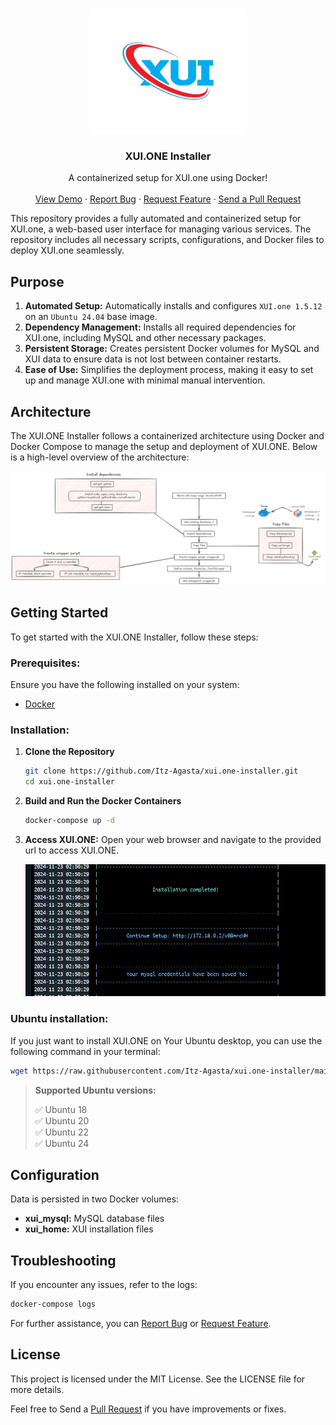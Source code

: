 <!-- PROJECT LOGO -->
<br />
<p align="center">
  <a href="https://github.com/roshanlam/ReadMeTemplate/">
    <img src="./assets//logo.png" alt="Logo" width="250" height="200">
  </a>

  <h3 align="center">XUI.ONE Installer</h3>

  <p align="center">
    A containerized setup for XUI.one using Docker!
    <br />
    <br />
    <a href="https://github.com/Itz-Agasta/xui.one-installer">View Demo</a>
    ·
    <a href="https://github.com/Itz-Agasta/xui.one-installer/issues">Report Bug</a>
    ·
    <a href="https://github.com/Itz-Agasta/xui.one-installer/issues">Request Feature</a>
    ·
    <a href="https://github.com/Itz-Agasta/xui.one-installer/pulls">Send a Pull Request</a>
  </p>
</p>

<!-- Description -->

This repository provides a fully automated and containerized setup for XUI.one, a web-based user interface for managing various services. The repository includes all necessary scripts, configurations, and Docker files to deploy XUI.one seamlessly.

## Purpose

1. **Automated Setup:** Automatically installs and configures `XUI.one 1.5.12` on an `Ubuntu 24.04` base image.
2. **Dependency Management:** Installs all required dependencies for XUI.one, including MySQL and other necessary packages.
3. **Persistent Storage:** Creates persistent Docker volumes for MySQL and XUI data to ensure data is not lost between container restarts.
4. **Ease of Use:** Simplifies the deployment process, making it easy to set up and manage XUI.one with minimal manual intervention.

<!-- Architecture -->

## Architecture

The XUI.ONE Installer follows a containerized architecture using Docker and Docker Compose to manage the setup and deployment of XUI.ONE. Below is a high-level overview of the architecture:

![arch](assets/arch.png)

## Getting Started

To get started with the XUI.ONE Installer, follow these steps:

### Prerequisites:

Ensure you have the following installed on your system:

- [Docker](https://docs.docker.com/desktop/setup/install/windows-install/)

### Installation:

1. **Clone the Repository**

   ```bash
   git clone https://github.com/Itz-Agasta/xui.one-installer.git
   cd xui.one-installer
   ```

2. **Build and Run the Docker Containers**

   ```bash
   docker-compose up -d
   ```

3. **Access XUI.ONE:** Open your web browser and navigate to the provided url to access XUI.ONE.

   ![setup](assets/setup_link.png)

### Ubuntu installation:

If you just want to install XUI.ONE on Your Ubuntu desktop, you can use the following command in your terminal:

```bash
wget https://raw.githubusercontent.com/Itz-Agasta/xui.one-installer/main/install.sh -O install.sh && chmod +x install.sh && ./install.sh
```

> **Supported Ubuntu versions:**
>
> ✅ Ubuntu 18</br>
> ✅ Ubuntu 20</br>
> ✅ Ubuntu 22</br>
> ✅ Ubuntu 24</br>

## Configuration

Data is persisted in two Docker volumes:

- **xui_mysql:** MySQL database files
- **xui_home:** XUI installation files

## Troubleshooting

If you encounter any issues, refer to the logs:

```bash
docker-compose logs
```

For further assistance, you can [Report Bug](https://github.com/Itz-Agasta/xui.one-installer/issues) or [Request Feature](https://github.com/Itz-Agasta/xui.one-installer/issues).

## License

This project is licensed under the MIT License. See the LICENSE file for more details.

Feel free to Send a [Pull Request](https://github.com/Itz-Agasta/xui.one-installer/pulls) if you have improvements or fixes.
